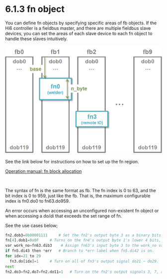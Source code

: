 ﻿# 6.1.3 fn object

You can define fn objects by specifying specific areas of fb objects.
If the Hi6 controller is a fieldbus master, and there are multiple fieldbus slave devices, you can set the areas of each slave device to each fn object to handle these slaves intuitively.

![](../../_assets/io/io_fn.png)

See the link below for instructions on how to set up the fn region.

[Operation manual: fn block allocation](https://hrbook-hrc.web.app/#/view/doc-hi6-operation/english-tp630/7-system/3-control-parameter/2-io-signal-setting/12-fn-block)
  
&nbsp;

The syntax of fn is the same format as fb.
The fn index is 0 to 63, and the bit index is 0 to 959, just like the fb.
That is, the maximum configurable index is fn0.do0 to fn63.do959.

An error occurs when accessing an unconfigured non-existent fn object or when accessing a do/di that exceeds the set range of fn.

See the use cases below;



```python
fn2.dob3=0b00001111  	# Set the fn2's output byte 3 as a binary bits
fn[4].dob1=0x0F  	# Turns on the fn4's output byte 1's lower 4 bits, and turns off the upper 4 bits.
var work_no=fn63.dib3    # Assign fn63's input byte 3 to the work_no variable
if fn5.di43 then *err  	# Branch to *err label when fn5.di42 is on.
for idx=21 to 29
  fn3.do[idx]=1  	# Turn on all of fn3's output signal do21 ~ do29.
next
fn2.do3=fn2.do7=fn2.do11=1   # Turn on the fn2's output signals 3, 7, and 11 at once.
```
